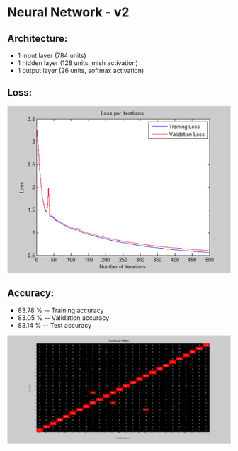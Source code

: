 # Neural Network - v2

## Architecture:

- 1 input layer (784 units)
- 1 hidden layer (128 units, mish activation)
- 1 output layer (26 units, softmax activation)

## Loss:

![image](Visualizations/Loss_per_iterations.png)

## Accuracy:

- 83.78 % -- Training accuracy
- 83.05 % -- Validation accuracy
- 83.14 % -- Test accuracy

![image](Visualizations/Confusion_Matrix.png)
